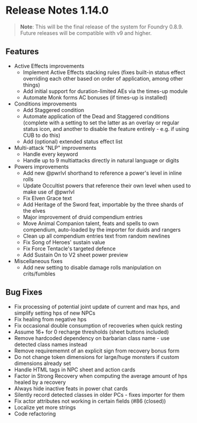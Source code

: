 # Release Notes 1.14.0

> **Note**: This will be the final release of the system for Foundry 0.8.9. Future releases will be compatible with v9 and higher.

## Features

- Active Effects improvements
    - Implement Active Effects stacking rules (fixes built-in status effect overriding each other based on order of application, among other things)
    - Add initial support for duration-limited AEs via the times-up module
    - Automate Monk forms AC bonuses (if times-up is installed)
- Conditions improvements
    - Add Staggered condition
    - Automate application of the Dead and Staggered conditions (complete with a setting to set the latter as an overlay or regular status icon, and another to disable the feature entirely - e.g. if using CUB to do this)
    - Add (optional) extended status effect list
- Multi-attack "NLP" improvements
    - Handle every keyword
    - Handle up to 9 multiattacks directly in natural language or digits
- Powers improvements
    - Add new @pwrlvl shorthand to reference a power's level in inline rolls
    - Update Occultist powers that reference their own level when used to make use of @pwrlvl
    - Fix Elven Grace text
    - Add Heritage of the Sword feat, importable by the three shards of the elves
    - Major improvement of druid compendium entries
    - Move Animal Companion talent, feats and spells to own compendium, auto-loaded by the importer for duids and rangers
    - Clean up all compendium entries text from random newlines
    - Fix Song of Heroes' sustain value
    - Fix Force Tentacle's targeted defence
    - Add Sustain On to V2 sheet power preview
- Miscellaneous fixes
    - Add new setting to disable damage rolls manipulation on crits/fumbles

## Bug Fixes

- Fix processing of potential joint update of current and max hps, and simplify setting hps of new NPCs
- Fix healing from negative hps
- Fix occasional double consumption of recoveries when quick resting
- Assume 16+ for 0 recharge thresholds (sheet buttons included)
- Remove hardcoded dependency on barbarian class name - use detected class names instead
- Remove requirememnt of an explicit sign from recovery bonus form
- Do not change token dimensions for large/huge monsters if custom dimensions already set
- Handle HTML tags in NPC sheet and action cards
- Factor in Strong Recovery when computing the average amount of hps healed by a recovery
- Always hide inactive feats in power chat cards
- Silently record detected classes in older PCs - fixes importer for them
- Fix actor attributes not working in certain fields (#86 (closed))
- Localize yet more strings
- Code refactoring
